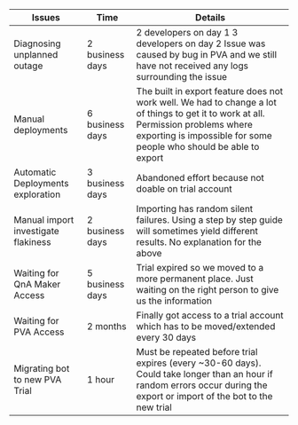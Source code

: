 |Issues|Time|Details|
|------|----|-------|
|Diagnosing unplanned outage|2 business days|2 developers on day 1 3 developers on day 2 Issue was caused by bug in PVA and we still have not received any logs surrounding the issue|
|Manual deployments|6 business days|The built in export feature does not work well. We had to change a lot of things to get it to work at all. Permission problems where exporting is impossible for some people who should be able to export|
|Automatic Deployments exploration|3 business days|Abandoned effort because not doable on trial account|
|Manual import investigate flakiness|2 business days|Importing has random silent failures. Using a step by step guide will sometimes yield different results. No explanation for the above|
|Waiting for QnA Maker Access|5 business days|Trial expired so we moved to a more permanent place. Just waiting on the right person to give us the information|
|Waiting for PVA Access |2 months|Finally got access to a trial account which has to be moved/extended every 30 days|
|Migrating bot to new PVA Trial|1 hour|Must be repeated before trial expires (every ~30-60 days). Could take longer than an hour if random errors occur during the export or import of the bot to the new trial|
